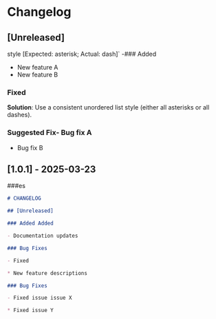 # Changelog

## [Unreleased]

style [Expected: asterisk; Actual: dash]`
-### Added

- New feature A
- New feature B

### Fixed

**Solution**: Use a consistent unordered list style (either all asterisks or all dashes).

### Suggested Fix- Bug fix A

- Bug fix B

## [1.0.1] - 2025-03-23

###es

```markdown
# CHANGELOG

## [Unreleased]

### Added Added

- Documentation updates

### Bug Fixes

- Fixed

* New feature descriptions

### Bug Fixes

- Fixed issue issue X

* Fixed issue Y
```
